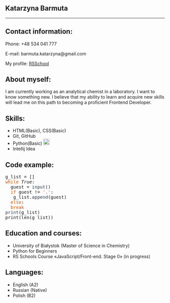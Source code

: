 <head>
<h2>Katarzyna Barmuta</h2>
</head>
<hr>
<p><h2>Contact information:</h2>
<p>Phone: +48 534 041 777  
<p>E-mail: <a>barmuta.katarzyna@gmail.com</a>
<p>My profile: <a href="https://app.rs.school/profile">RSSchool</a></p>

<p><h2>About myself:</h2>
I am currently working as an analytical chemist in a laboratory. I want to know something new. I believe that my ability to learn and acquire new skills will lead me on this path to becoming a proficient Frontend Developer.
<p><h2>Skills:</h2>
<ul>
  <li>HTML(Basic), CSS(Basic)</li>
  <li>Git, GitHub</li>
  <li>Python(Basic)
   <img src="https://upload.wikimedia.org/wikipedia/commons/thumb/0/0a/Python.svg/800px-Python.svg.png" width="20" height="20">
  </li>
  <li>Intellij Idea</li>
</ul>  
<h2>Code example:</h2>

<pre>
g_list<strong> </strong>= []  
<span style="color:#d35400">while</span><em><span style="color:#8e44ad"> </span>True</em>:  
  guest = <span style="color:#2c3e50">input</span>()  &nbsp;
<span style="color:#d35400">  if</span><strong> </strong>guest != <span style="color:#e74c3c">&#39;.&#39;</span>:   
   g_list.<span style="color:#2c3e50">append</span>(guest)  
  <span style="color:#d35400">else</span>:
  <span style="color:#d35400">break</span>
<span style="color:#2c3e50">print</span>(g_list)
print(len(g_list))
</pre>
<h2>Education and courses:</h2>
<ul>
  <li>University of Białystok (Master of Science in Chemistry)</li>  
  <li>Python for Beginners</li>
  <li>RS Schools Course «JavaScript/Front-end. Stage 0» (in progress)</li>
</ul> 
<h2>Languages:</h2>
<ul>
  <li>English (A2) </li>
  <li>Russian (Native) </li>
  <li>Polish (B2) </li>
</ul>



